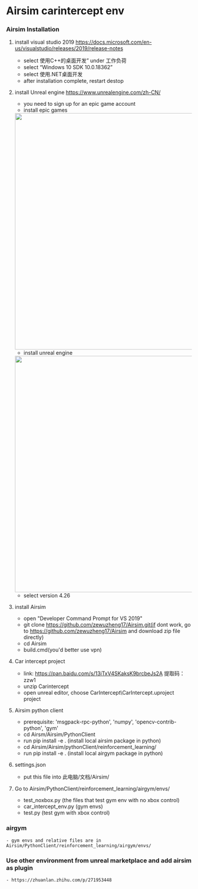 # Airsim carintercept env

### Airsim Installation

1. install visual studio 2019 https://docs.microsoft.com/en-us/visualstudio/releases/2019/release-notes
    - select 使用C++的桌面开发” under 工作负荷
    - select “Windows 10 SDK 10.0.18362”
    - select 使用.NET桌面开发
    - after installation complete, restart destop

2. install Unreal engine https://www.unrealengine.com/zh-CN/
    - you need to sign up for an epic game account
    - install epic games
    
    <img width="640" height="640" src="https://user-images.githubusercontent.com/85209880/144985961-1da6be19-5e89-4fd1-a2c2-f09471875dcd.png"/>
    
    - install unreal engine 
    
    <img width="640" height="640" src="https://user-images.githubusercontent.com/85209880/144958513-2d4bb89b-0682-4177-a71c-4dd4e61806bb.png"/>
    
    - select version 4.26
    
3. install Airsim
    - open "Developer Command Prompt for VS 2019"
    - git clone https://github.com/zewuzheng17/Airsim.git(if dont work, go to https://github.com/zewuzheng17/Airsim and download zip file directly)
    - cd Airsim
    - build.cmd(you'd better use vpn)
 

4. Car intercept project
    - link: https://pan.baidu.com/s/13iTxV4SKaksK9brcbeJs2A 提取码：zzw1
    - unzip Carintercept
    - open unreal editor, choose CarIntercept\CarIntercept.uproject project

5. Airsim python client
    - prerequisite: 'msgpack-rpc-python', 'numpy', 'opencv-contrib-python', 'gym'
    - cd Airsm/Airsim/PythonClient
    - run pip install -e . (install local airsim package in python)
    - cd Airsim/Airsim/pythonClient/reinforcement_learning/
    - run pip install -e . (install local airgym package in python)
    
6. settings.json
    - put this file into 此电脑/文档/Airsim/ 

7. Go to Airsim/PythonClient/reinforcement_learning/airgym/envs/
   - test_noxbox.py (the files that test gym env with no xbox control)
   - car_intercept_env.py (gym envs)
   - test.py (test gym with xbox control)
    
### airgym
    - gym envs and relative files are in Airsim/PythonClient/reinforcement_learning/airgym/envs/
    
### Use other environment from unreal marketplace and add airsim as plugin
    - https://zhuanlan.zhihu.com/p/271953448
